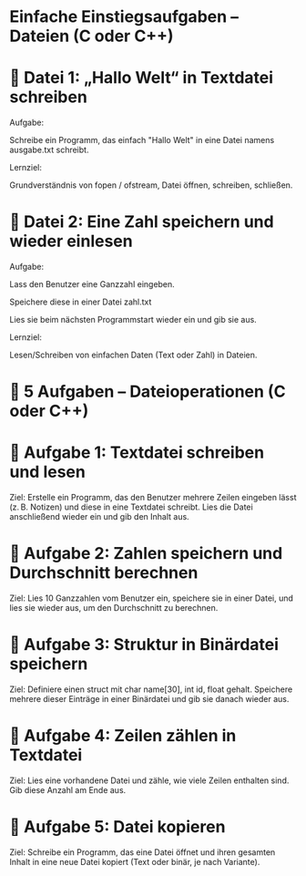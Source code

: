 # Einfache Einstiegsaufgaben – Dateien (C oder C++)

# 🧩 Datei 1: „Hallo Welt“ in Textdatei schreiben

Aufgabe:

Schreibe ein Programm, das einfach "Hallo Welt" in eine Datei namens ausgabe.txt schreibt.

Lernziel:

Grundverständnis von fopen / ofstream, Datei öffnen, schreiben, schließen.

# 🧩 Datei 2: Eine Zahl speichern und wieder einlesen

Aufgabe:

Lass den Benutzer eine Ganzzahl eingeben.

Speichere diese in einer Datei zahl.txt

Lies sie beim nächsten Programmstart wieder ein und gib sie aus.

Lernziel:

Lesen/Schreiben von einfachen Daten (Text oder Zahl) in Dateien.


# 📂 5 Aufgaben – Dateioperationen (C oder C++)

# 🧩 Aufgabe 1: Textdatei schreiben und lesen

Ziel: Erstelle ein Programm, das den Benutzer mehrere Zeilen eingeben lässt (z. B. Notizen) und diese in eine Textdatei schreibt. Lies die Datei anschließend wieder ein und gib den Inhalt aus.

# 🧩 Aufgabe 2: Zahlen speichern und Durchschnitt berechnen

Ziel: Lies 10 Ganzzahlen vom Benutzer ein, speichere sie in einer Datei, und lies sie wieder aus, um den Durchschnitt zu berechnen.

# 🧩 Aufgabe 3: Struktur in Binärdatei speichern

Ziel: Definiere einen struct mit char name[30], int id, float gehalt. Speichere mehrere dieser Einträge in einer Binärdatei und gib sie danach wieder aus.

# 🧩 Aufgabe 4: Zeilen zählen in Textdatei

Ziel: Lies eine vorhandene Datei und zähle, wie viele Zeilen enthalten sind. Gib diese Anzahl am Ende aus.

# 🧩 Aufgabe 5: Datei kopieren

Ziel: Schreibe ein Programm, das eine Datei öffnet und ihren gesamten Inhalt in eine neue Datei kopiert (Text oder binär, je nach Variante).
